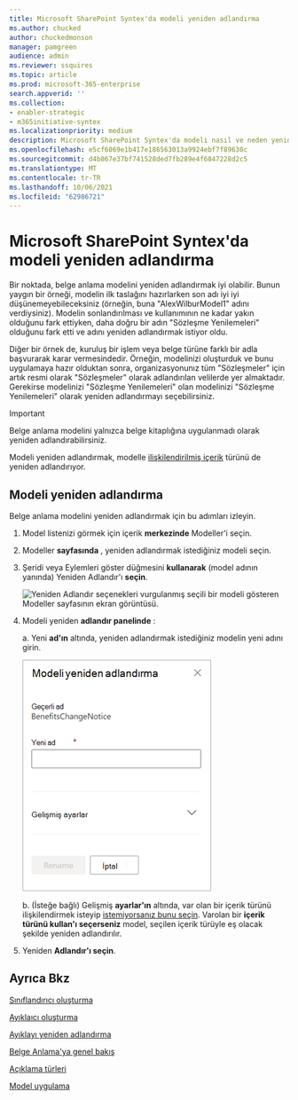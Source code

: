 ```yaml
---
title: Microsoft SharePoint Syntex'da modeli yeniden adlandırma
ms.author: chucked
author: chuckedmonson
manager: pamgreen
audience: admin
ms.reviewer: ssquires
ms.topic: article
ms.prod: microsoft-365-enterprise
search.appverid: ''
ms.collection:
- enabler-strategic
- m365initiative-syntex
ms.localizationpriority: medium
description: Microsoft SharePoint Syntex'da modeli nasıl ve neden yeniden adlandır SharePoint Syntex.
ms.openlocfilehash: e5cf6069e1b417e186563013a9924ebf7f89630c
ms.sourcegitcommit: d4b867e37bf741528ded7fb289e4f6847228d2c5
ms.translationtype: MT
ms.contentlocale: tr-TR
ms.lasthandoff: 10/06/2021
ms.locfileid: "62986721"
---
```

# <a name="rename-a-model-in-microsoft-sharepoint-syntex"></a>Microsoft SharePoint Syntex'da modeli yeniden adlandırma

Bir noktada, belge anlama modelini yeniden adlandırmak iyi olabilir. Bunun yaygın bir örneği, modelin ilk taslağını  hazırlarken son adı iyi iyi düşünemeyebileceksiniz (örneğin, buna "AlexWilburModel1" adını verdiysiniz). Modelin sonlandırılması ve kullanımının ne kadar yakın olduğunu fark ettiyken, daha doğru bir adın "Sözleşme Yenilemeleri" olduğunu fark etti ve adını yeniden adlandırmak istiyor oldu.  

Diğer bir örnek de, kuruluş bir işlem veya belge türüne farklı bir adla başvurarak karar vermesindedir. Örneğin, modelinizi oluşturduk ve bunu uygulamaya hazır olduktan sonra, organizasyonunız tüm "Sözleşmeler" için artık resmi olarak "Sözleşmeler" olarak adlandırılan velilerde yer almaktadır. Gerekirse modelinizi "Sözleşme Yenilemeleri" olan modelinizi "Sözleşme Yenilemeleri" olarak yeniden adlandırmayı seçebilirsiniz.

> [!IMPORTANT]
> Belge anlama modelini yalnızca belge kitaplığına uygulanmadı olarak yeniden adlandırabilirsiniz. 

Modeli yeniden adlandırmak, modelle [ilişkilendirilmiş içerik](/sharepoint/governance/content-type-and-workflow-planning#content-type-overview) türünü de yeniden adlandırıyor.

## <a name="rename-a-model"></a>Modeli yeniden adlandırma

Belge anlama modelini yeniden adlandırmak için bu adımları izleyin.

1. Model listenizi görmek için içerik **merkezinde** Modeller'i seçin.

2. Modeller **sayfasında** , yeniden adlandırmak istediğiniz modeli seçin.

3. Şeridi veya Eylemleri göster düğmesini **kullanarak** (model adının yanında) Yeniden Adlandır'ı **seçin**. </br>

    ![Yeniden Adlandır seçenekleri vurgulanmış seçili bir modeli gösteren Modeller sayfasının ekran görüntüsü.](../media/content-understanding/select-model-rename-both.png) </br>

4. Modeli yeniden **adlandır panelinde** :

   a. Yeni **ad'ın** altında, yeniden adlandırmak istediğiniz modelin yeni adını girin.</br>

    ![Modeli yeniden adlandır panelini gösteren ekran görüntüsü.](../media/content-understanding/rename-model-panel.png) </br>

   b. (İsteğe bağlı) Gelişmiş **ayarlar'ın** altında, var olan bir içerik türünü ilişkilendirmek isteyip [istemiyorsanız bunu seçin](/sharepoint/governance/content-type-and-workflow-planning#content-type-overview). Varolan bir **içerik türünü kullan'ı seçerseniz** model, seçilen içerik türüyle eş olacak şekilde yeniden adlandırılır.

5. Yeniden **Adlandır'ı seçin**.

## <a name="see-also"></a>Ayrıca Bkz
[Sınıflandırıcı oluşturma](create-a-classifier.md)

[Ayıklaıcı oluşturma](create-an-extractor.md)

[Ayıklayı yeniden adlandırma](rename-an-extractor.md)

[Belge Anlama'ya genel bakış](document-understanding-overview.md)

[Açıklama türleri](explanation-types-overview.md)

[Model uygulama](apply-a-model.md) 
